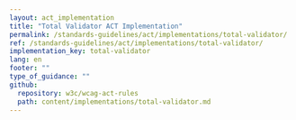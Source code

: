 ```yaml
---
layout: act_implementation
title: "Total Validator ACT Implementation"
permalink: /standards-guidelines/act/implementations/total-validator/
ref: /standards-guidelines/act/implementations/total-validator/
implementation_key: total-validator
lang: en
footer: ""
type_of_guidance: ""
github:
  repository: w3c/wcag-act-rules
  path: content/implementations/total-validator.md
---
```

